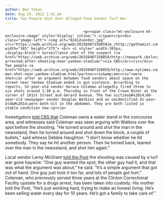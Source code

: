 ```yaml
---
author: Ben Yakas
date: Aug 24, 2012 1:42 pm
title: Two People Shot Over Alleged Food Vendor Turf War
---
```


	
										<p><span class="mt-enclosure mt-enclosure-image" style="display: inline;"> </span></p><div class="image-left"> <img alt="82412vendor.jpg" src="https://web.archive.org/web/20150407150859im_/http://gothamist.com/attachments/byakas/82412vendor.jpg" width="365" height="275"> <br> <i style=" width:365px; ;display:block"> Surveillance shot of the suspect (<a href="https://web.archive.org/web/20150407150859/http://newyork.cbslocal.com/2012/08/23/suspect-arrested-after-shooting-near-yankee-stadium/">via CBS</a>)</i></div> Two people <a href="https://web.archive.org/web/20150407150859/http://www.nytimes.com/2012/08/24/nyregion/two-men-shot-near-yankee-stadium.html?partner=rss&amp;emc=rss">were shot</a> after an argument between food vendors about space on the street near Yankee Stadium ended in gun violence. According to reports, 52-year-old vendor Horace Coleman allegedly fired three to six shots around 1:30 p.m. Thursday in front of the Crown Diner at the corner of 161st Street and Gerard Avenue. The two victims&#x2014;60-year-old newspaper vendor Douglas Watkins and an unidentified 41-year-old&#x2014;were both hit in the abdomen. They are both listed in stable condition now.<p></p>

<p>Investigators <a href="https://web.archive.org/web/20150407150859/http://newyork.cbslocal.com/2012/08/23/suspect-arrested-after-shooting-near-yankee-stadium/">told CBS that</a> Coleman owns a water stand in the concourse area, and witnesses said Coleman was seen arguing with Watkins over the spot before the shooting. &quot;He turned around and shot the man in the newsstand, then he turned around and shot down the block, a couple of bullets,&quot; said witness Debbie Haughton. &quot;I don&#x2019;t know whether he hit somebody. They say he hit another person. Then he turned back, leaned over the man in the newsstand, and shot him again.&quot;</p>

<p>Local vendor Leroy McGrant <a href="https://web.archive.org/web/20150407150859/http://www.nypost.com/p/news/local/bronx/vendor_gun_rage_8C9ZLIdmo2upOYnykJi5FN?utm_medium=rss&amp;utm_content=Bronx">told the Post</a> the shooting was caused by a turf war gone haywire: &#x201C;One guy wanted the spot, the other guy had it, and that was what the argument was about,&quot; he said. &#x201C;It&#x2019;s a simple argument that got out of hand. One guy just took it too far, and lots of people got hurt.&#x201D; Coleman, who previously served three years at the Clinton Correctional Facility upstate for a drugs arrest, has been taken into custody. His mother told the Post, &#x201C;He&#x2019;s just working hard, trying to make an honest living. He&#x2019;s been selling water every day for 10 years. He&#x2019;s got a family to take care of.&#x201D;</p>					
										
									
				